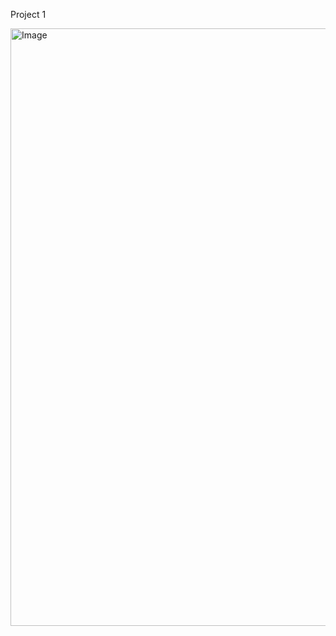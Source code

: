 Project 1


<img width="956" alt="Image" src="https://github.com/user-attachments/assets/90a744bc-d9fc-4a40-af2c-37706b1547c1" />
